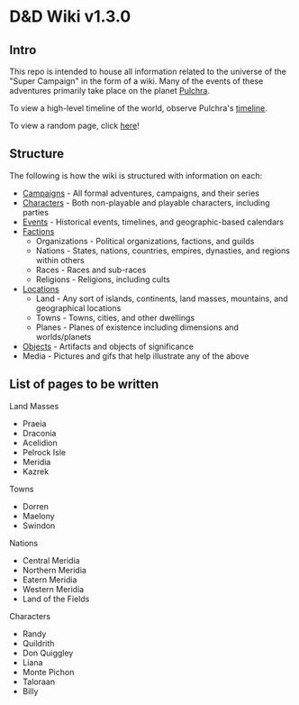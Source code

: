 # D&D Wiki v1.3.0

## Intro

This repo is intended to house all information related to the universe of the "Super Campaign" in the form of a wiki. Many of the events of these adventures primarily take place on the planet [Pulchra](Locations/Planes/pulchra.md).

To view a high-level timeline of the world, observe Pulchra's [timeline](Events/timeline.md).

To view a random page, click [here](https://flooger25.github.io/DnD_Wiki/random)!

## Structure

The following is how the wiki is structured with information on each:

- [Campaigns](Campaigns/campaigns.md) - All formal adventures, campaigns, and their series
- [Characters](Characters/characters.md) - Both non-playable and playable characters, including parties
- [Events](Events/events.md) - Historical events, timelines, and geographic-based calendars
- [Factions](Factions/factions.md)
  - Organizations - Political organizations, factions, and guilds
  - Nations - States, nations, countries, empires, dynasties, and regions within others
  - Races - Races and sub-races
  - Religions - Religions, including cults
- [Locations](Locations/locations.md)
  - Land - Any sort of islands, continents, land masses, mountains, and geographical locations
  - Towns - Towns, cities, and other dwellings
  - Planes - Planes of existence including dimensions and worlds/planets
- [Objects](Objects/objects.md) - Artifacts and objects of significance
- Media - Pictures and gifs that help illustrate any of the above

## List of pages to be written

Land Masses

- Praeia
- Draconia
- Acelidion
- Pelrock Isle
- Meridia
- Kazrek

Towns

- Dorren
- Maelony
- Swindon

Nations

- Central Meridia
- Northern Meridia
- Eatern Meridia
- Western Meridia
- Land of the Fields

Characters

- Randy
- Quildrith
- Don Quiggley
- Liana
- Monte Pichon
- Taloraan
- Billy
